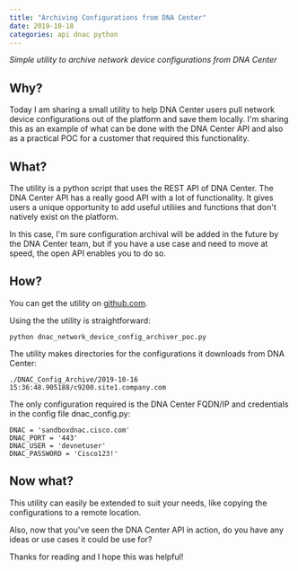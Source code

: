 ```yaml
---
title: "Archiving Configurations from DNA Center"
date: 2019-10-18
categories: api dnac python
---
```

_Simple utility to archive network device configurations from DNA Center_

## Why?

Today I am sharing a small utility to help DNA Center users pull network device configurations out of the platform and save them locally. I'm sharing this as an example of what can be done with the DNA Center API and also as a practical POC for a customer that required this functionality.

## What?

The utility is a python script that uses the REST API of DNA Center. The DNA Center API has a really good API with a lot of functionality. It gives users a unique opportunity to add useful utiliies and functions that don't natively exist on the platform.

In this case, I'm sure configuration archival will be added in the future by the DNA Center team, but if you have a use case and need to move at speed, the open API enables you to do so. 

## How?

You can get the utility on [github.com](https://github.com/CiscoSE/dnac_network_device_config_archiver_poc).

Using the the utility is straightforward:

```
python dnac_network_device_config_archiver_poc.py
```

The utility makes directories for the configurations it downloads from DNA Center: 

```
./DNAC_Config_Archive/2019-10-16 15:36:48.905188/c9200.site1.company.com
```

The only configuration required is the DNA Center FQDN/IP and credentials in the config file dnac_config.py:

```
DNAC = 'sandboxdnac.cisco.com'
DNAC_PORT = '443'
DNAC_USER = 'devnetuser'
DNAC_PASSWORD = 'Cisco123!'
```

## Now what?

This utility can easily be extended to suit your needs, like copying the configurations to a remote location.

Also, now that you've seen the DNA Center API in action, do you have any ideas or use cases it could be use for?

Thanks for reading and I hope this was helpful!
